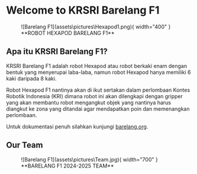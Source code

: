 # **Welcome to KRSRI Barelang F1**

<figure markdown="span">
    ![Barelang F1](assets\pictures\Hexapod1.png){ width="400" }
    <figcaption>**ROBOT HEXAPOD BARELANG F1**</figcaption>
</figure>

## **Apa itu KRSRI Barelang F1?**

KRSRI Barelang F1 adalah robot Hexapod atau robot berkaki enam dengan bentuk yang menyerupai laba-laba, namun robot Hexapod hanya memiliki 6 kaki daripada 8 kaki.

Robot Hexapod F1 nantinya akan di ikut sertakan dalam perlombaan Kontes Robotik Indonesia (KRI) dimana robot ini akan dilengkapi dengan gripper yang akan membantu robot mengangkut objek yang nantinya harus diangkut ke zona yang ditandai agar mendapatkan poin dan memenangkan perlombaan.

Untuk dokumentasi penuh silahkan kunjungi [barelang.org](assets\pictures\TemplateWizzard.png).

## **Our Team**

<figure markdown="span">
    ![Barelang F1](assets\pictures\Team.jpg){ width="700" }
    <figcaption>**BARELANG F1 2024-2025 TEAM**</figcaption>
</figure>